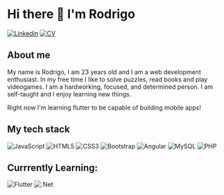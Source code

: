 
# Hi there 👋 I'm Rodrigo

[![Linkedin](https://img.shields.io/badge/LinkedIn-0077B5?style=for-the-badge&logo=linkedin&logoColor=white)](https://www.linkedin.com/in/rodrigo-zapatero/) <!-- [![Portfolio](https://img.shields.io/badge/PORTFOLIO-E34F26?style=for-the-badge&color=pink)]() --> [![CV](https://img.shields.io/badge/DOWLOAD%20MY%20CV-E34F26?style=for-the-badge&color=red&url=https://firebasestorage.googleapis.com/v0/b/react-app-acd6d.appspot.com/o/CV_Tiago%20Rodrigues%20Pereira.pdf?alt=media&token=d6ef8f22-21a7-41e5-8ac7-d8afc5003be6)](https://drive.google.com/file/d/1MkCCAtgN_FJj-WUKQz5Qe9M_5CrdZesO/view?usp=sharing)

## About me

My name is Rodrigo, I am 23 years old and I am a web development enthusiast. In my free time I like to solve puzzles, read books and play videogames. I am a hardworking, focused, and determined person. I am self-taught and I enjoy learning new things. 

Right now I'm learning flutter to be capable of building mobile apps!

## My tech stack

![JavaScript](https://img.shields.io/badge/javascript-%23323330.svg?style=for-the-badge&logo=javascript&logoColor=%23F7DF1E) ![HTML5](https://img.shields.io/badge/HTML5-E34F26?style=for-the-badge&logo=html5&logoColor=white
) ![CSS3](https://img.shields.io/badge/css3-%231572B6.svg?style=for-the-badge&logo=css3&logoColor=white) ![Bootstrap](https://img.shields.io/badge/Bootstrap-563D7C?style=for-the-badge&logo=bootstrap&logoColor=white
) ![Angular](https://img.shields.io/badge/Angular-DD0031?style=for-the-badge&logo=angular&logoColor=white
) ![MySQL](https://img.shields.io/badge/mysql-%2300f.svg?style=for-the-badge&logo=mysql&logoColor=white) ![PHP](https://img.shields.io/badge/PHP-777BB4?style=for-the-badge&logo=php&logoColor=white
)

## Currrently Learning:

![Flutter](https://img.shields.io/badge/Flutter-02569B?style=for-the-badge&logo=flutter&logoColor=white) ![.Net](https://img.shields.io/badge/.NET-5C2D91?style=for-the-badge&logo=.net&logoColor=white)
